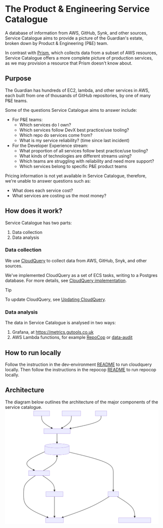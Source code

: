 # The Product & Engineering Service Catalogue

A database of information from AWS, GitHub, Synk, and other sources,
Service Catalogue aims to provide a picture of the Guardian's estate,
broken down by Product & Engineering (P&E) team.

In contrast with [Prism](https://github.com/guardian/prism), which collects data
from a subset of AWS resources, Service Catalogue offers a more complete picture
of production services, as we may provision a resource that Prism doesn't know
about.

## Purpose

The Guardian has hundreds of EC2, lambda, and other services in AWS,
each built from one of thousands of GitHub repositories,
by one of many P&E teams.

Some of the questions Service Catalogue aims to answer include:

- For P&E teams:
  - Which services do I own?
  - Which services follow DevX best practice/use tooling?
  - Which repo do services come from?
  - What is my service reliability? (time since last incident)
- For the Developer Experience stream:
  - What proportion of all services follow best practice/use tooling?
  - What kinds of technologies are different streams using?
  - Which teams are struggling with reliability and need more support?
  - Which services belong to specific P&E product teams

Pricing information is not yet available in Service Catalogue,
therefore, we're unable to answer questions such as:

- What does each service cost?
- What services are costing us the most money?

## How does it work?

Service Catalogue has two parts:

1. Data collection
2. Data analysis

### Data collection

We use [CloudQuery](https://www.cloudquery.io/) to collect data from AWS, GitHub, Snyk, and other sources.

We've implemented CloudQuery as a set of ECS tasks, writing to a Postgres database.
For more details, see [CloudQuery implementation](docs/cloudquery-implementation.md).

> [!TIP]
> To update CloudQuery, see [Updating CloudQuery](docs/updating-cloudquery.md).

### Data analysis

The data in Service Catalogue is analysed in two ways:

1. Grafana, at https://metrics.gutools.co.uk
2. AWS Lambda functions, for example [RepoCop](packages/repocop) or [data-audit](packages/data-audit)

## How to run locally

Follow the instruction in the dev-environment [README](packages/dev-environment/README.md) to run cloudquery locally.
Then follow the instructions in the repocop [README](packages/repocop/README.md) to run repocop locally.

## Architecture

The diagram below outlines the architecture of the major components of the service catalogue.
<img src="./packages/diagrams/output.svg" />
